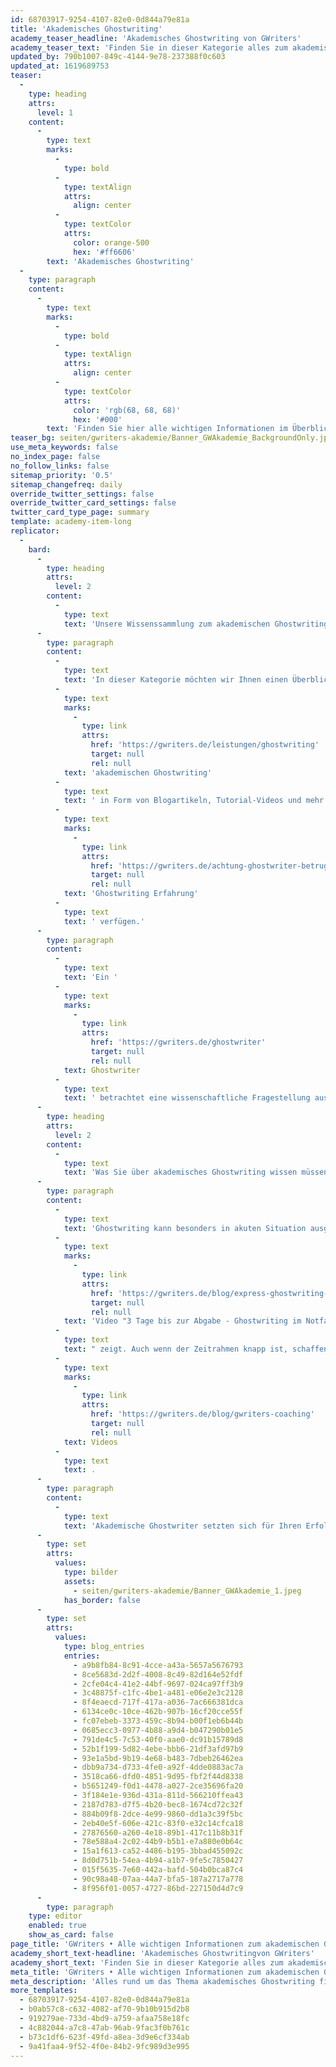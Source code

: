 ```yaml
---
id: 68703917-9254-4107-82e0-0d844a79e81a
title: 'Akademisches Ghostwriting'
academy_teaser_headline: 'Akademisches Ghostwriting von GWriters'
academy_teaser_text: 'Finden Sie in dieser Kategorie alles zum akademischen Ghostwriting, angefangen von unseren internen Prozessen, die Ihnen einen reibungslosen Auftragsablauf und jederzeit höchste Qualität Ihrer wissenschaftlichen Arbeit garantiert, bis hin zu interessanten und wissenswerten Informationen über unsere akademischen Ghostwriter und Ghostwriting Erfahrungen.'
updated_by: 790b1007-849c-4144-9e78-237388f0c603
updated_at: 1619689753
teaser:
  -
    type: heading
    attrs:
      level: 1
    content:
      -
        type: text
        marks:
          -
            type: bold
          -
            type: textAlign
            attrs:
              align: center
          -
            type: textColor
            attrs:
              color: orange-500
              hex: '#ff6606'
        text: 'Akademisches Ghostwriting'
  -
    type: paragraph
    content:
      -
        type: text
        marks:
          -
            type: bold
          -
            type: textAlign
            attrs:
              align: center
          -
            type: textColor
            attrs:
              color: 'rgb(68, 68, 68)'
              hex: '#000'
        text: 'Finden Sie hier alle wichtigen Informationen im Überblick. Benötigen Sie weitere Unterstützung von einem professionellen akademischen Ghostwriter, Lektor oder Coach? Schicken Sie uns jetzt eine Anfrage!'
teaser_bg: seiten/gwriters-akademie/Banner_GWAkademie_BackgroundOnly.jpg
use_meta_keywords: false
no_index_page: false
no_follow_links: false
sitemap_priority: '0.5'
sitemap_changefreq: daily
override_twitter_settings: false
override_twitter_card_settings: false
twitter_card_type_page: summary
template: academy-item-long
replicator:
  -
    bard:
      -
        type: heading
        attrs:
          level: 2
        content:
          -
            type: text
            text: 'Unsere Wissenssammlung zum akademischen Ghostwriting'
      -
        type: paragraph
        content:
          -
            type: text
            text: 'In dieser Kategorie möchten wir Ihnen einen Überblick über unsere gesamte Wissenssammlung zum '
          -
            type: text
            marks:
              -
                type: link
                attrs:
                  href: 'https://gwriters.de/leistungen/ghostwriting'
                  target: null
                  rel: null
            text: 'akademischen Ghostwriting'
          -
            type: text
            text: ' in Form von Blogartikeln, Tutorial-Videos und mehr geben. Unsere Artikel und Videos werden von echten Akademikern aus unserem eigenen Expertenteam erstellt, die sowohl mit den gängigen wissenschaftlichen Arbeitstechniken und dem eigenen Fachbereich bestens vertraut sind, als auch über langjährige '
          -
            type: text
            marks:
              -
                type: link
                attrs:
                  href: 'https://gwriters.de/achtung-ghostwriter-betrug'
                  target: null
                  rel: null
            text: 'Ghostwriting Erfahrung'
          -
            type: text
            text: ' verfügen.'
      -
        type: paragraph
        content:
          -
            type: text
            text: 'Ein '
          -
            type: text
            marks:
              -
                type: link
                attrs:
                  href: 'https://gwriters.de/ghostwriter'
                  target: null
                  rel: null
            text: Ghostwriter
          -
            type: text
            text: ' betrachtet eine wissenschaftliche Fragestellung aus einer anderen, neutraleren und differenzierteren Perspektive als viele Studenten selber und weiß aus Erfahrung, wie im Bezug auf eine akademische Fragestellung die bestmöglichen Ergebnisse erzielt werden können. Doch dafür ist es absolut notwendig, dass Ghostwriter und Forschungsthema auch zu einander passen. Durch unsere langjährige Erfahrung bei GWriters wissen wir genau, welcher unserer akademischen Ghostwriter am besten zu ihrem individuellen Vorhaben passt, und machen diesen zu Ihrem persönlichen Ansprechpartner.'
      -
        type: heading
        attrs:
          level: 2
        content:
          -
            type: text
            text: 'Was Sie über akademisches Ghostwriting wissen müssen'
      -
        type: paragraph
        content:
          -
            type: text
            text: 'Ghostwriting kann besonders in akuten Situation ausgesprochen hilfreich, wie unser '
          -
            type: text
            marks:
              -
                type: link
                attrs:
                  href: 'https://gwriters.de/blog/express-ghostwriting-im-notfall'
                  target: null
                  rel: null
            text: 'Video "3 Tage bis zur Abgabe - Ghostwriting im Notfall"'
          -
            type: text
            text: " zeigt. Auch wenn der Zeitrahmen knapp ist, schaffen wir es bei GWriters Ihnen jederzeit ein qualitatives Werk zu liefern, das allen akademischen Ansprüchen gerecht wird. Sollten Sie nicht erst zum Ende, sondern bereits zu Beginn Ihres Projekts Unterstützung suchen, dann kann Ihnen einer unserer akademischen Ghostwriter bereits ab der\_ Themenfindung als professioneller Coach zur Seite stehen. Mehr zum möglichen Ablauf eines solchen Coachings finden Sie ebenfalls in hier in unseren "
          -
            type: text
            marks:
              -
                type: link
                attrs:
                  href: 'https://gwriters.de/blog/gwriters-coaching'
                  target: null
                  rel: null
            text: Videos
          -
            type: text
            text: .
      -
        type: paragraph
        content:
          -
            type: text
            text: 'Akademische Ghostwriter setzten sich für Ihren Erfolg und das Erlangen Ihres akademischen Grades ein. Aber worauf gilt es bei der Auswahl der richtigen Ghostwriting-Agentur zu achten und was sind mögliche Alarmzeichen? Wie wählt meine Agentur meinen akademischen Ghostwriter aus, wie läuft dann der Auftrag ab und überhaupt, was darf mich ein akademisches Ghostwriting kosten? Antworten auf Fragen wie diese und weitere interessante Informationen finden Sie jetzt hier in den Beiträgen aus unserer GWriters Akademie.'
      -
        type: set
        attrs:
          values:
            type: bilder
            assets:
              - seiten/gwriters-akademie/Banner_GWAkademie_1.jpeg
            has_border: false
      -
        type: set
        attrs:
          values:
            type: blog_entries
            entries:
              - a9b8fb84-8c91-4cce-a43a-5657a5676793
              - 8ce5683d-2d2f-4008-8c49-82d164e52fdf
              - 2cfe04c4-41e2-44bf-9697-024ca97ff3b9
              - 3c48875f-c1fc-4be1-a481-e06e2e3c2128
              - 8f4eaecd-717f-417a-a036-7ac666381dca
              - 6134ce0c-10ce-462b-907b-16cf20cce55f
              - fc07ebeb-3373-459c-8b94-b00f1eb6b44b
              - 0685ecc3-0977-4b88-a9d4-b047290b01e5
              - 791de4c5-7c53-40f0-aae0-dc91b15789d8
              - 52b1f199-5d82-4ebe-bbb6-21df3afd97b9
              - 93e1a5bd-9b19-4e68-b483-7dbeb26462ea
              - dbb9a734-d733-4fe0-a92f-4dde0883ac7a
              - 3518ca66-dfd0-4851-9d95-fbf2f44d8338
              - b5651249-f0d1-4478-a027-2ce35696fa20
              - 3f184e1e-936d-431a-811d-566210ffea43
              - 2187d783-d7f5-4b20-bec8-1674cd72c32f
              - 884b09f8-2dce-4e99-9860-dd1a3c39f5bc
              - 2eb40e5f-606e-421c-83f0-e32c14cfca18
              - 27876560-a260-4e18-89b1-417c11b8b31f
              - 78e588a4-2c02-44b9-b5b1-e7a880e0b64c
              - 15a1f613-ca52-4486-b195-3bbad455092c
              - 8d0d751b-54ea-4b94-a1b7-9fe5c7850427
              - 015f5635-7e60-442a-bafd-504b0bca87c4
              - 90c98a48-07aa-44a7-bfa5-187a2717a778
              - 8f956f01-0057-4727-86bd-227150d4d7c9
      -
        type: paragraph
    type: editor
    enabled: true
    show_as_card: false
page_title: 'GWriters • Alle wichtigen Informationen zum akademischen Ghostwriting'
academy_short_text-headline: 'Akademisches Ghostwritingvon GWriters'
academy_short_text: 'Finden Sie in dieser Kategorie alles zum akademischen Ghostwriting, angefangen von unseren internen Prozessen, die Ihnen einen reibungslosen Auftragsablauf und jederzeit höchste Qualität Ihrer wissenschaftlichen Arbeit garantiert, bis hin zu interessanten und wissenswerten Informationen über unsere akademischen Ghostwriter und Ghostwriting Erfahrungen.'
meta_title: 'GWriters • Alle wichtigen Informationen zum akademischen Ghostwriting'
meta_description: 'Alles rund um das Thema akademisches Ghostwriting finden Sie jetzt verständlich zusammengefasst in den Beiträgen von unseren akademischen Ghostwritern.'
more_templates:
  - 68703917-9254-4107-82e0-0d844a79e81a
  - b0ab57c8-c632-4082-af70-9b10b915d2b8
  - 919279ae-733d-4bd9-a759-afaa758e18fc
  - 4c882044-a7c8-47ab-96ab-9fac3f0b761c
  - b73c1df6-623f-49fd-a8ea-3d9e6cf334ab
  - 9a41faa4-9f52-4f0e-84b2-9fc989d3e995
---
```

